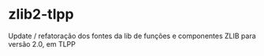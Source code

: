 # zlib2-tlpp
Update / refatoração dos fontes da lib de funções e componentes ZLIB para versão 2.0, em TLPP
